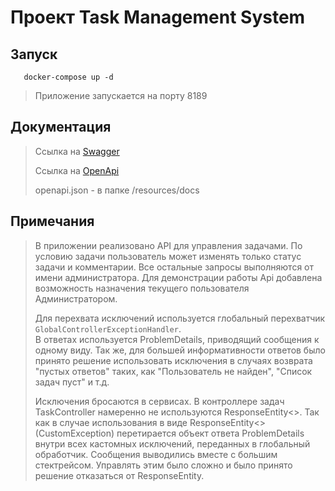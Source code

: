 # Проект Task Management System

## Запуск

```shell
   docker-compose up -d
```

> Приложение запускается на порту 8189
>

## Документация

> Ссылка на
[Swagger](http://localhost:8189/swagger-ui/index.html#/)
>
> Ссылка на [OpenApi](http://localhost:8189/v3/api-docs)
>
> openapi.json - в папке /resources/docs

## Примечания

> В приложении реализовано API для управления задачами.
> По условию задачи пользователь может изменять только статус задачи
> и комментарии. Все остальные запросы выполняются от имени
> администратора. Для демонстрации работы Api добавлена возможность
> назначения текущего пользователя Администратором.
> 
> Для перехвата исключений используется глобальный перехватчик
> `GlobalControllerExceptionHandler`.  
> В ответах используется ProblemDetails, приводящий сообщения к одному 
> виду. Так же, для большей информативности ответов было 
> принято решение использовать исключения в случаях
> возврата "пустых ответов" таких, как "Пользователь не найден", 
> "Список задач пуст" и т.д. 
> 
> Исключения бросаются в сервисах. В контроллере задач TaskController
> намеренно не используются ResponseEntity<>. Так как в случае использования
> в виде ResponseEntity<>(CustomException) перетирается объект ответа 
> ProblemDetails внутри всех кастомных исключений, переданных в глобальный 
> обработчик. Сообщения выводились вместе с большим стектрейсом. Управлять этим
> было сложно и было принято решение отказаться от ResponseEntity.
> 
> 